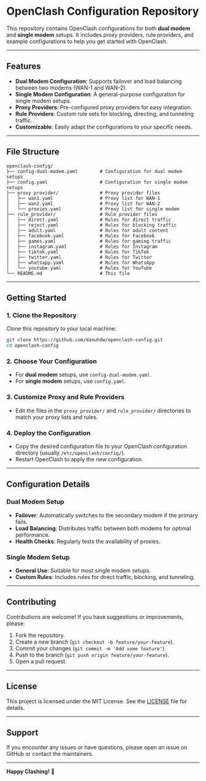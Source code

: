# OpenClash Configuration Repository

This repository contains OpenClash configurations for both **dual modem** and **single modem** setups. It includes proxy providers, rule providers, and example configurations to help you get started with OpenClash.

---

## **Features**
- **Dual Modem Configuration**: Supports failover and load balancing between two modems (WAN-1 and WAN-2).
- **Single Modem Configuration**: A general-purpose configuration for single modem setups.
- **Proxy Providers**: Pre-configured proxy providers for easy integration.
- **Rule Providers**: Custom rule sets for blocking, directing, and tunneling traffic.
- **Customizable**: Easily adapt the configurations to your specific needs.

---

## **File Structure**
```
openclash-config/
├── config-dual-modem.yaml        # Configuration for dual modem setups
├── config.yaml                   # Configuration for single modem setups
├── proxy_provider/               # Proxy provider files
│   ├── wan1.yaml                 # Proxy list for WAN-1
│   ├── wan2.yaml                 # Proxy list for WAN-2
│   └── proxies.yaml              # Proxy list for single modem
├── rule_provider/                # Rule provider files
│   ├── direct.yaml               # Rules for direct traffic
│   ├── reject.yaml               # Rules for blocking traffic
│   ├── adult.yaml                # Rules for adult content
│   ├── facebook.yaml             # Rules for Facebook
│   ├── games.yaml                # Rules for gaming traffic
│   ├── instagram.yaml            # Rules for Instagram
│   ├── tiktok.yaml               # Rules for TikTok
│   ├── twitter.yaml              # Rules for Twitter
│   ├── whatsapp.yaml             # Rules for WhatsApp
│   └── youtube.yaml              # Rules for YouTube
└── README.md                     # This file
```

---

## **Getting Started**

### **1. Clone the Repository**
Clone this repository to your local machine:
```bash
git clone https://github.com/danuhdw/openclash-config.git
cd openclash-config
```

### **2. Choose Your Configuration**
- For **dual modem** setups, use `config-dual-modem.yaml`.
- For **single modem** setups, use `config.yaml`.

### **3. Customize Proxy and Rule Providers**
- Edit the files in the `proxy_provider/` and `rule_provider/` directories to match your proxy lists and rules.

### **4. Deploy the Configuration**
- Copy the desired configuration file to your OpenClash configuration directory (usually `/etc/openclash/config/`).
- Restart OpenClash to apply the new configuration.

---

## **Configuration Details**

### **Dual Modem Setup**
- **Failover**: Automatically switches to the secondary modem if the primary fails.
- **Load Balancing**: Distributes traffic between both modems for optimal performance.
- **Health Checks**: Regularly tests the availability of proxies.

### **Single Modem Setup**
- **General Use**: Suitable for most single modem setups.
- **Custom Rules**: Includes rules for direct traffic, blocking, and tunneling.

---

## **Contributing**
Contributions are welcome! If you have suggestions or improvements, please:
1. Fork the repository.
2. Create a new branch (`git checkout -b feature/your-feature`).
3. Commit your changes (`git commit -m 'Add some feature'`).
4. Push to the branch (`git push origin feature/your-feature`).
5. Open a pull request.

---

## **License**
This project is licensed under the MIT License. See the [LICENSE](LICENSE) file for details.

---

## **Support**
If you encounter any issues or have questions, please open an issue on GitHub or contact the maintainers.

---

**Happy Clashing!** 🚀
